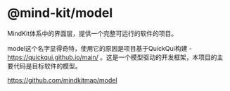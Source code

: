 # @mind-kit/model

MindKit体系中的界面层，提供一个完整可运行的软件的项目。


model这个名字显得奇特，使用它的原因是项目基于QuickQui构建 - https://quickqui.github.io/main/ 。这是一个模型驱动的开发框架，本项目的主要代码是目标软件的模型。

https://github.com/mindkitmap/model

